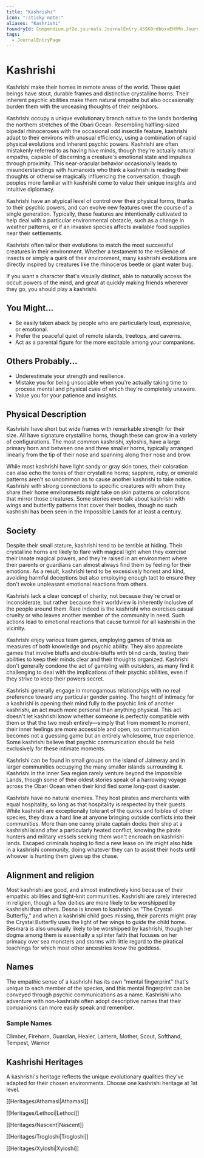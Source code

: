 ```yaml
---
title: "Kashrishi"
icon: ":sticky-note:"
aliases: "Kashrishi"
foundryId: Compendium.pf2e.journals.JournalEntry.45SK8rdbbxvEHfMn.JournalEntryPage.IJOH7nk0w1IybAhp
tags:
  - JournalEntryPage
---
```


# Kashrishi
Kashrishi make their homes in remote areas of the world. These quiet beings have stout, durable frames and distinctive crystalline horns. Their inherent psychic abilities make them natural empaths but also occasionally burden them with the unceasing thoughts of their neighbors.

Kashrishi occupy a unique evolutionary branch native to the lands bordering the northern stretches of the Obari Ocean. Resembling halfling-sized bipedal rhinoceroses with the occasional odd insectile feature, kashrishi adapt to their environs with unusual efficiency, using a combination of rapid physical evolutions and inherent psychic powers. Kashrishi are often mistakenly referred to as having hive minds, though they're actually natural empaths, capable of discerning a creature's emotional state and impulses through proximity. This near-oracular behavior occasionally leads to misunderstandings with humanoids who think a kashrishi is reading their thoughts or otherwise magically influencing the conversation, though peoples more familiar with kashrishi come to value their unique insights and intuitive diplomacy.

Kashrishi have an atypical level of control over their physical forms, thanks to their psychic powers, and can evolve new features over the course of a single generation. Typically, these features are intentionally cultivated to help deal with a particular environmental obstacle, such as a change in weather patterns, or if an invasive species affects available food supplies near their settlements.

Kashrishi often tailor their evolutions to match the most successful creatures in their environment. Whether a testament to the resilience of insects or simply a quirk of their environment, many kashrishi evolutions are directly inspired by creatures like the rhinoceros beetle or giant water bug.

If you want a character that's visually distinct, able to naturally access the occult powers of the mind, and great at quickly making friends wherever they go, you should play a kashrishi.

## You Might...

*   Be easily taken aback by people who are particularly loud, expressive, or emotional.
*   Prefer the peaceful quiet of remote islands, treetops, and caverns.
*   Act as a parental figure for the more excitable among your companions.

## Others Probably...

*   Underestimate your strength and resilience.
*   Mistake you for being unsociable when you're actually taking time to process mental and physical cues of which they're completely unaware.
*   Value you for your patience and insights.

## Physical Description

Kashrishi have short but wide frames with remarkable strength for their size. All have signature crystalline horns, though these can grow in a variety of configurations. The most common kashrishi, xyloshis, have a large primary horn and between one and three smaller horns, typically arranged linearly from the tip of their nose and spanning along their nose and brow.

While most kashrishi have light sandy or gray skin tones, their coloration can also echo the tones of their crystalline horns; sapphire, ruby, or emerald patterns aren't so uncommon as to cause another kashrishi to take notice. Kashrishi with strong connections to specific creatures with whom they share their home environments might take on skin patterns or colorations that mirror those creatures. Some stories even talk about kashrishi with wings and butterfly patterns that cover their bodies, though no such kashrishi has been seen in the Impossible Lands for at least a century.

## Society

Despite their small stature, kashrishi tend to be terrible at hiding. Their crystalline horns are likely to flare with magical light when they exercise their innate magical powers, and they're raised in an environment where their parents or guardians can almost always find them by feeling for their emotions. As a result, kashrishi tend to be excessively honest and kind, avoiding harmful deceptions but also employing enough tact to ensure they don't evoke unpleasant emotional reactions from others.

Kashrishi lack a clear concept of charity, not because they're cruel or inconsiderate, but rather because their worldview is inherently inclusive of the people around them. Rare indeed is the kashrishi who exercises casual cruelty or who leaves another member of the community in need. Such actions lead to emotional reactions that cause turmoil for all kashrishi in the vicinity.

Kashrishi enjoy various team games, employing games of trivia as measures of both knowledge and psychic ability. They also appreciate games that involve bluffs and double-bluffs with blind cards, testing their abilities to keep their minds clear and their thoughts organized. Kashrishi don't generally condone the act of gambling with outsiders, as many find it challenging to deal with the implications of their psychic abilities, even if they strive to keep their powers secret.

Kashrishi generally engage in monogamous relationships with no real preference toward any particular gender pairing. The height of intimacy for a kashrishi is opening their mind fully to the psychic link of another kashrishi, an act much more personal than anything physical. This act doesn't let kashrishi know whether someone is perfectly compatible with them or that the two mesh entirely—simply that from moment to moment, their inner feelings are more accessible and open, so communication becomes not a guessing game but an entirely wholesome, true experience. Some kashrishi believe that psychic communication should be held exclusively for these intimate moments.

Kashrishi can be found in small groups on the island of Jalmeray and in larger communities occupying the many smaller islands surrounding it. Kashrishi in the Inner Sea region rarely venture beyond the Impossible Lands, though some of their oldest stories speak of a harrowing voyage across the Obari Ocean when their kind fled some long-past disaster.

Kashrishi have no natural enemies. They host pirates and merchants with equal hospitality, so long as that hospitality is respected by their guests. While kashrishi are exceptionally tolerant of the quirks and foibles of other species, they draw a hard line at anyone bringing outside conflicts into their communities. More than one canny pirate captain docks their ship at a kashrishi island after a particularly heated conflict, knowing the pirate hunters and military vessels seeking them won't encroach on kashrishi lands. Escaped criminals hoping to find a new lease on life might also hide in a kashrishi community, doing whatever they can to assist their hosts until whoever is hunting them gives up the chase.

## Alignment and religion

Most kashrishi are good, and almost instinctively kind because of their empathic abilities and tight-knit communities. Kashrishi are rarely interested in religion, though a few deities are more likely to be worshipped by kashrishi than others. Desna is known to kashrishi as "The Crystal Butterfly," and when a kashrishi child goes missing, their parents might pray the Crystal Butterfly uses the light of her wings to guide the child home. Besmara is also unusually likely to be worshipped by kashrishi, though her dogma among them is essentially a splinter faith that focuses on her primacy over sea monsters and storms with little regard to the piratical teachings for which most other ancestries know the goddess.

## Names

The empathic sense of a kashrishi has its own "mental fingerprint" that's unique to each member of the species, and this mental fingerprint can be conveyed through psychic communications as a name. Kashrishi who adventure with non-kashrishi often adopt descriptive names that their companions can more easily speak and remember.

### Sample Names

Climber, Firehorn, Guardian, Healer, Lantern, Mother, Scout, Softhand, Tempest, Warrior

## Kashrishi Heritages

A kashrishi's heritage reflects the unique evolutionary qualities they've adapted for their chosen environments. Choose one kashrishi heritage at 1st level.

[[Heritages/Athamasi|Athamasi]]

[[Heritages/Lethoci|Lethoci]]

[[Heritages/Nascent|Nascent]]

[[Heritages/Trogloshi|Trogloshi]]

[[Heritages/Xyloshi|Xyloshi]]